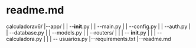 # readme.md
calculadorav6/
|--app/
|  | --__init__.py
|  | --main.py
|  | --config.py
|  | --auth.py
|  | --database.py
|  | --models.py
|  | --routers/
|  |   | -- __init__.py
|  |   | -- calculadora.py
|  |   | -- usuarios.py
|--requirements.txt
|--readme.md